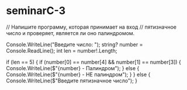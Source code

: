 # seminarC-3

// Напишите программу, которая принимает на вход
// пятизначное число и проверяет, является ли оно палиндромом.


Console.WriteLine("Введите число: ");
string? number = Console.ReadLine();
int len = number!.Length;

if (len == 5)
{
    if (number[0] == number[4] && number[1] == number[3])
    {
        Console.WriteLine($"{number} - Палиндром");
    }
    else
    {
        Console.WriteLine($"{number} - НЕ палиндром");
    }
}
else
{
    Console.WriteLine($"Введите пятизначное число");
}
